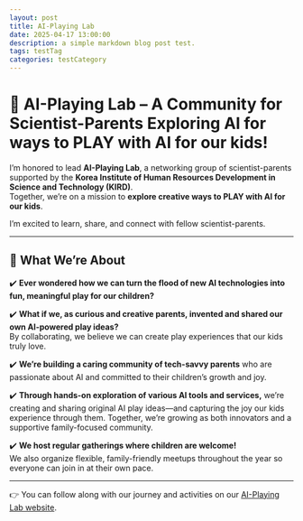 ```yaml
---
layout: post
title: AI-Playing Lab
date: 2025-04-17 13:00:00
description: a simple markdown blog post test.
tags: testTag
categories: testCategory
---
```



# 🧠 AI-Playing Lab – A Community for Scientist-Parents Exploring AI for ways to PLAY with AI for our kids!

I’m honored to lead **AI-Playing Lab**, a networking group of scientist-parents supported by the **Korea Institute of Human Resources Development in Science and Technology (KIRD)**.  
Together, we’re on a mission to **explore creative ways to PLAY with AI for our kids**.

I’m excited to learn, share, and connect with fellow scientist-parents.

---

## 🌟 What We’re About

✔️ **Ever wondered how we can turn the flood of new AI technologies into fun, meaningful play for our children?**

✔️ **What if we, as curious and creative parents, invented and shared our own AI-powered play ideas?**  
By collaborating, we believe we can create play experiences that our kids truly love.

✔️ **We’re building a caring community of tech-savvy parents** who are passionate about AI and committed to their children’s growth and joy.

✔️ **Through hands-on exploration of various AI tools and services,** we’re creating and sharing original AI play ideas—and capturing the joy our kids experience through them. Together, we’re growing as both innovators and a supportive family-focused community.

✔️ **We host regular gatherings where children are welcome!**  
We also organize flexible, family-friendly meetups throughout the year so everyone can join in at their own pace.

---

👉 You can follow along with our journey and activities on our [AI-Playing Lab website](https://ai-play-lab.notion.site/AI-1bf014b8f7488059ac9adf7c3d2940c1).
